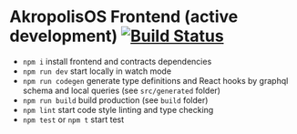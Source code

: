 # AkropolisOS Frontend (active development) [![Build Status](https://www.travis-ci.org/akropolisio/credit-pool-frontend.svg?branch=master)](https://www.travis-ci.org/akropolisio/credit-pool-frontend)

- ```npm i``` install frontend and contracts dependencies
- ```npm run dev``` start locally in watch mode
- ```npm run codegen``` generate type definitions and React hooks by graphql schema and local queries (see `src/generated` folder)
- ```npm run build``` build production (see `build` folder)
- ```npm lint``` start code style linting and type checking
- ```npm test``` or ```npm t``` start test
